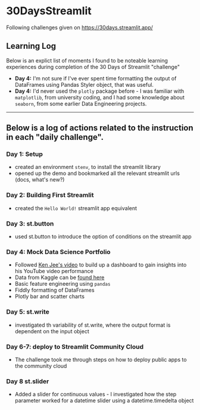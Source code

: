 # 30DaysStreamlit
Following challenges given on https://30days.streamlit.app/

Learning Log
---
Below is an explict list of moments I found to be noteable learning experiences during completion of the 30 Days of Streamlit "challenge"
- **Day 4:** I'm not sure if I've ever spent time formatting the output of DataFrames using Pandas Styler object, that was useful.
- **Day 4:** I'd never used the `plotly` package before - I was familiar with `matplotlib`, from university coding, and I had some knowledge about `seaborn`, from some earlier Data Engineering projects.

---

Below is a log of actions related to the instruction in each "daily challenge".
---
### Day 1: Setup
- created an environment `stenv`, to install the streamlit library
- opened up the demo and bookmarked all the relevant streamlit urls (docs, what's new?)

### Day 2: Building First Streamlit
- created the `Hello World!` streamlit app equivalent

### Day 3: st.button
- used st.button to introduce the option of conditions on the streamlit app

### Day 4: Mock Data Science Portfolio
- Followed [Ken Jee's video](https://www.youtube.com/watch?v=Yk-unX4KnV4) to build up a dashboard to gain insights into his YouTube video performance
- Data from Kaggle can be [found here](https://www.kaggle.com/datasets/kenjee/ken-jee-youtube-data)
- Basic feature engineering using `pandas`
- Fiddly formatting of DataFrames
- Plotly bar and scatter charts

### Day 5: st.write
- investigated th variability of st.write, where the output format is dependent on the input object

### Day 6-7: deploy to Streamlit Community Cloud
- The challenge took me through steps on how to deploy public apps to the community cloud

### Day 8 st.slider
- Added a slider for continuous values - I investigated how the step parameter worked for a datetime slider using a datetime.timedelta object